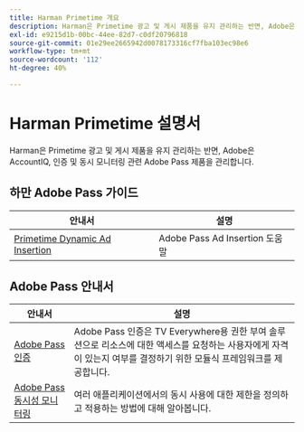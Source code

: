 ```yaml
---
title: Harman Primetime 개요
description: Harman은 Primetime 광고 및 게시 제품을 유지 관리하는 반면, Adobe은 AccountIQ, 인증 및 동시 모니터링 관련 Adobe Pass 제품을 관리합니다.
exl-id: e9215d1b-00bc-44ee-82d7-c0df20796818
source-git-commit: 01e29ee2665942d0078173316cf7fba103ec98e6
workflow-type: tm+mt
source-wordcount: '112'
ht-degree: 40%

---
```



# Harman Primetime 설명서

<!--
NOTE: Don't change Primetime to Pass in this file. All the stuff that belongs to Harman is still Primetime.
-->

Harman은 Primetime 광고 및 게시 제품을 유지 관리하는 반면, Adobe은 AccountIQ, 인증 및 동시 모니터링 관련 Adobe Pass 제품을 관리합니다.

## 하만 Adobe Pass 가이드

| 안내서 | 설명 |
| ---------------------------------------------------------------------------------------------------------- | ---------------------------- |
| [Primetime Dynamic Ad Insertion](https://experienceleague.adobe.com/docs/primetime/ad-insertion/home.html) | Adobe Pass Ad Insertion 도움말 |

## Adobe Pass 안내서

| 안내서 | 설명 |
| ---------------------------------------------------------------------------- | ------------------------------------------------------------------------------------------------------------------------------------------------------------------------------------------ |
| [Adobe Pass 인증](/help/authentication/home.md) | Adobe Pass 인증은 TV Everywhere용 권한 부여 솔루션으로 리소스에 대한 액세스를 요청하는 사용자에게 자격이 있는지 여부를 결정하기 위한 모듈식 프레임워크를 제공합니다. |
| [Adobe Pass 동시성 모니터링](/help/concurrency-monitoring/cm-home.md) | 여러 애플리케이션에서의 동시 사용에 대한 제한을 정의하고 적용하는 방법에 대해 알아봅니다. |
